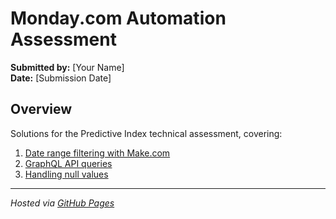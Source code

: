 # Monday.com Automation Assessment

**Submitted by:** [Your Name]  
**Date:** [Submission Date]  

## Overview
Solutions for the Predictive Index technical assessment, covering:  
1. [Date range filtering with Make.com](/task1.md)  
2. [GraphQL API queries](/task2.md)  
3. [Handling null values](/task3.md)  

---
*Hosted via [GitHub Pages](https://yourusername.github.io/monday-pi-assessment/)*